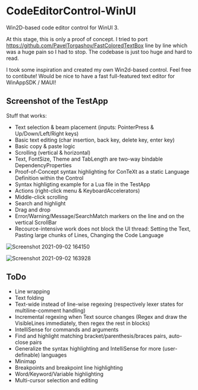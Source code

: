 
# CodeEditorControl-WinUI
Win2D-based code editor control for WinUI 3.

At this stage, this is only a proof of concept. 
I tried to port https://github.com/PavelTorgashov/FastColoredTextBox line by line which was a huge pain so I had to stop. The codebase is just too huge and hard to read.

I took some inspiration and created my own Win2d-based control. Feel free to contibute! Would be nice to have a fast full-featured text editor for WinAppSDK / MAUI!

## Screenshot of the TestApp
Stuff that works:
- Text selection & beam placement (inputs: PointerPress & Up/Down/Left/Right keys)
- Basic text editing (char insertion, back key, delete key, enter key)
- Basic copy & paste logic
- Scrolling (vertical & horizontal)
- Text, FontSize, Theme and TabLength are two-way bindable DependencyProperties
- Proof-of-Concept syntax highlighting for ConTeXt as a static Language Definition within the Control
- Syntax highligting example for a Lua file in the TestApp
- Actions (right-click menu & KeyboardAccelerators)
- Middle-click scrolling
- Search and highlight
- Drag and drop
- Error/Warning/Message/SearchMatch markers on the line and on the vertical ScrollBar
- Recource-intensive work does not block the UI thread: Setting the Text, Pasting large chunks of Lines, Changing the Code Language

![Screenshot 2021-09-02 164150](https://user-images.githubusercontent.com/13318246/131864308-d7810b6e-9831-4848-9a5e-fa75a291d6f1.jpg)

![Screenshot 2021-09-02 163928](https://user-images.githubusercontent.com/13318246/131863972-107058f3-e835-4c2c-a66f-fb26e9c16e41.jpg)

## ToDo

- Line wrapping
- Text folding
- Text-wide instead of line-wise regexing (respectively lexer states for multiline-comment handling)
- Incremental regexing when Text source changes (Regex and draw the VisibleLines immediately, then regex the rest in blocks)
- IntelliSense for commands and arguments
- Find and highlight matching bracket/parenthesis/braces pairs, auto-close pairs
- Generalize the syntax highlighting and IntelliSense for more (user-definable) languages
- Minimap
- Breakpoints and breakpoint line highlighting
- Word/Keyword/Variable highlighting
- Multi-cursor selection and editing
